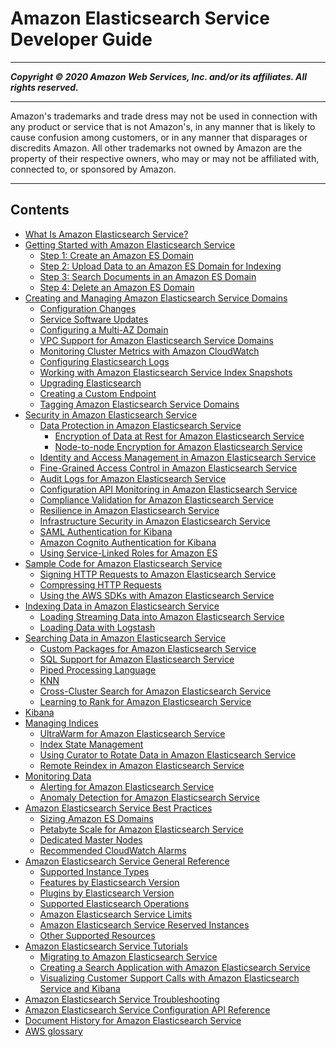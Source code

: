 # Amazon Elasticsearch Service Developer Guide

-----
*****Copyright &copy; 2020 Amazon Web Services, Inc. and/or its affiliates. All rights reserved.*****

-----
Amazon's trademarks and trade dress may not be used in 
     connection with any product or service that is not Amazon's, 
     in any manner that is likely to cause confusion among customers, 
     or in any manner that disparages or discredits Amazon. All other 
     trademarks not owned by Amazon are the property of their respective
     owners, who may or may not be affiliated with, connected to, or 
     sponsored by Amazon.

-----
## Contents
+ [What Is Amazon Elasticsearch Service?](what-is-amazon-elasticsearch-service.md)
+ [Getting Started with Amazon Elasticsearch Service](es-gsg.md)
   + [Step 1: Create an Amazon ES Domain](es-gsg-create-domain.md)
   + [Step 2: Upload Data to an Amazon ES Domain for Indexing](es-gsg-upload-data.md)
   + [Step 3: Search Documents in an Amazon ES Domain](es-gsg-search.md)
   + [Step 4: Delete an Amazon ES Domain](es-gsg-deleting.md)
+ [Creating and Managing Amazon Elasticsearch Service Domains](es-createupdatedomains.md)
   + [Configuration Changes](es-managedomains-configuration-changes.md)
   + [Service Software Updates](es-service-software.md)
   + [Configuring a Multi-AZ Domain](es-managedomains-multiaz.md)
   + [VPC Support for Amazon Elasticsearch Service Domains](es-vpc.md)
   + [Monitoring Cluster Metrics with Amazon CloudWatch](es-managedomains-cloudwatchmetrics.md)
   + [Configuring Elasticsearch Logs](es-createdomain-configure-slow-logs.md)
   + [Working with Amazon Elasticsearch Service Index Snapshots](es-managedomains-snapshots.md)
   + [Upgrading Elasticsearch](es-version-migration.md)
   + [Creating a Custom Endpoint](es-customendpoint.md)
   + [Tagging Amazon Elasticsearch Service Domains](es-managedomains-awsresourcetagging.md)
+ [Security in Amazon Elasticsearch Service](security.md)
   + [Data Protection in Amazon Elasticsearch Service](es-data-protection.md)
      + [Encryption of Data at Rest for Amazon Elasticsearch Service](encryption-at-rest.md)
      + [Node-to-node Encryption for Amazon Elasticsearch Service](ntn.md)
   + [Identity and Access Management in Amazon Elasticsearch Service](es-ac.md)
   + [Fine-Grained Access Control in Amazon Elasticsearch Service](fgac.md)
   + [Audit Logs for Amazon Elasticsearch Service](audit-logs.md)
   + [Configuration API Monitoring in Amazon Elasticsearch Service](es-managedomains-cloudtrailauditing.md)
   + [Compliance Validation for Amazon Elasticsearch Service](es-compliance.md)
   + [Resilience in Amazon Elasticsearch Service](disaster-recovery-resiliency.md)
   + [Infrastructure Security in Amazon Elasticsearch Service](infrastructure-security.md)
   + [SAML Authentication for Kibana](saml.md)
   + [Amazon Cognito Authentication for Kibana](es-cognito-auth.md)
   + [Using Service-Linked Roles for Amazon ES](slr-es.md)
+ [Sample Code for Amazon Elasticsearch Service](es-samplecode.md)
   + [Signing HTTP Requests to Amazon Elasticsearch Service](es-request-signing.md)
   + [Compressing HTTP Requests](gzip.md)
   + [Using the AWS SDKs with Amazon Elasticsearch Service](es-configuration-samples.md)
+ [Indexing Data in Amazon Elasticsearch Service](es-indexing.md)
   + [Loading Streaming Data into Amazon Elasticsearch Service](es-aws-integrations.md)
   + [Loading Data with Logstash](es-managedomains-logstash.md)
+ [Searching Data in Amazon Elasticsearch Service](es-searching.md)
   + [Custom Packages for Amazon Elasticsearch Service](custom-packages.md)
   + [SQL Support for Amazon Elasticsearch Service](sql-support.md)
   + [Piped Processing Language](ppl-support.md)
   + [KNN](knn.md)
   + [Cross-Cluster Search for Amazon Elasticsearch Service](cross-cluster-search.md)
   + [Learning to Rank for Amazon Elasticsearch Service](learning-to-rank.md)
+ [Kibana](es-kibana.md)
+ [Managing Indices](managing-indices.md)
   + [UltraWarm for Amazon Elasticsearch Service](ultrawarm.md)
   + [Index State Management](ism.md)
   + [Using Curator to Rotate Data in Amazon Elasticsearch Service](curator.md)
   + [Remote Reindex in Amazon Elasticsearch Service](remote-reindex.md)
+ [Monitoring Data](monitoring-data.md)
   + [Alerting for Amazon Elasticsearch Service](alerting.md)
   + [Anomaly Detection for Amazon Elasticsearch Service](ad.md)
+ [Amazon Elasticsearch Service Best Practices](aes-bp.md)
   + [Sizing Amazon ES Domains](sizing-domains.md)
   + [Petabyte Scale for Amazon Elasticsearch Service](petabyte-scale.md)
   + [Dedicated Master Nodes](es-managedomains-dedicatedmasternodes.md)
   + [Recommended CloudWatch Alarms](cloudwatch-alarms.md)
+ [Amazon Elasticsearch Service General Reference](aes-genref.md)
   + [Supported Instance Types](aes-supported-instance-types.md)
   + [Features by Elasticsearch Version](aes-features-by-version.md)
   + [Plugins by Elasticsearch Version](aes-supported-plugins.md)
   + [Supported Elasticsearch Operations](aes-supported-es-operations.md)
   + [Amazon Elasticsearch Service Limits](aes-limits.md)
   + [Amazon Elasticsearch Service Reserved Instances](aes-ri.md)
   + [Other Supported Resources](aes-supported-resources.md)
+ [Amazon Elasticsearch Service Tutorials](tutorials.md)
   + [Migrating to Amazon Elasticsearch Service](migration.md)
   + [Creating a Search Application with Amazon Elasticsearch Service](search-example.md)
   + [Visualizing Customer Support Calls with Amazon Elasticsearch Service and Kibana](es-walkthrough.md)
+ [Amazon Elasticsearch Service Troubleshooting](aes-handling-errors.md)
+ [Amazon Elasticsearch Service Configuration API Reference](es-configuration-api.md)
+ [Document History for Amazon Elasticsearch Service](release-notes.md)
+ [AWS glossary](glossary.md)